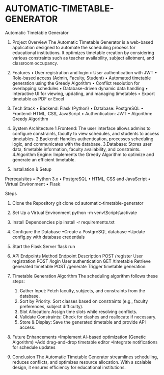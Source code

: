 # AUTOMATIC-TIMETABLE-GENERATOR
Automatic Timetable Generator

1. Project Overview
The Automatic Timetable Generator is a web-based application designed to automate the scheduling process for educational institutions. It optimizes timetable creation by considering various constraints such as teacher availability, subject allotment, and classroom occupancy.

2. Features
•	User registration and login
•	User authentication with JWT
•	Role-based access (Admin, Faculty, Student)
•	Automated timetable generation using the Greedy Algorithm
•	Conflict resolution for overlapping schedules
•	Database-driven dynamic data handling
•	Interactive UI for viewing, updating, and managing timetables
•	Export timetable as PDF or Excel

3. Tech Stack
  •	Backend: Flask (Python)
  •	Database: PostgreSQL
  •	Frontend: HTML, CSS, JavaScript
  •	Authentication: JWT
  •	Algorithm: Greedy Algorithm 

4. System Architecture
  1.Frontend: The user interface allows admins to configure constraints, faculty to view schedules, and students to access timetables.
  2.Backend: Handles authentication, processes scheduling logic, and communicates with the database.
  3.Database: Stores user data, timetable information, faculty availability, and constraints.
  4.Algorithm Engine: Implements the Greedy Algorithm to optimize and generate an efficient timetable.

5. Installation & Setup

Prerequisites
  •	Python 3.x
  •	PostgreSQL
  •	HTML, CSS and JavaScript 
  •	Virtual Environment 
  •	Flask

Steps
  1. Clone the Repository
     git clone <repository-url>
     cd automatic-timetable-generator

  2. Set Up a Virtual Environment
     python -m
     venv\Scripts\activate

  3. Install Dependencies
      pip install -r requirements.txt

  4. Configure the Database
     •Create a PostgreSQL database
     •Update config.py with database credentials

  5. Start the Flask Server
      flask run


  6. API Endpoints
      Method	Endpoint	Description
     POST	/register	User registration
     POST	/login	User authentication
     GET	/timetable	Retrieve generated timetable
     POST	/generate	Trigger timetable generation


  7. Timetable Generation Algorithm 
     The scheduling algorithm follows these steps:
        1.	Gather Input: Fetch faculty, subjects, and constraints from the database.
        2.	Sort by Priority: Sort classes based on constraints (e.g., faculty preferences, subject difficulty).
        3.	Slot Allocation: Assign time slots while resolving conflicts.
        4.	Validate Constraints: Check for clashes and reallocate if necessary.
        5.	Store & Display: Save the generated timetable and provide API access.

8. Future Enhancements
 •Implement AI-based optimization (Genetic Algorithm)
 •Add drag-and-drop timetable editor
 •Integrate notifications for schedule updates

9. Conclusion
The Automatic Timetable Generator streamlines scheduling, reduces conflicts, and optimizes resource allocation. With a scalable design, it ensures efficiency for educational institutions.


